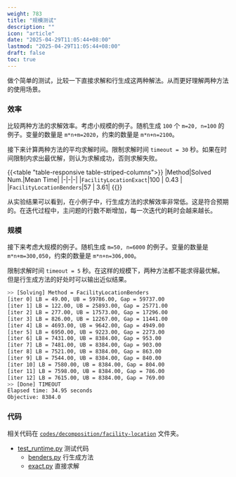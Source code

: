 ```yaml
---
weight: 783
title: "规模测试"
description: ""
icon: "article"
date: "2025-04-29T11:05:44+08:00"
lastmod: "2025-04-29T11:05:44+08:00"
draft: false
toc: true
---
```


做个简单的测试，比较一下直接求解和行生成这两种解法。从而更好理解两种方法的使用场景。

### 效率

比较两种方法的求解效率。考虑小规模的例子。随机生成 `100` 个 `m=20, n=100` 的例子。变量的数量是 `m*n+m=2020`，约束的数量是 `m*n+n=2100`。

接下来计算两种方法的平均求解时间。限制求解时间 `timeout = 30` 秒。如果在时间限制内求出最优解，则认为求解成功，否则求解失败。


{{<table  "table-responsive table-striped-columns">}}
|Method|Solved Num.|Mean Time|
|-|-|-|
|`FacilityLocationExact`|100 | 0.43 |
|`FacilityLocationBenders`|57 | 3.61|
{{</table>}}

从实验结果可以看到，在小例子中，行生成方法的求解效率非常低。这是符合预期的。在迭代过程中，主问题的行数不断增加，每一次迭代的耗时会越来越长。

### 规模

接下来考虑大规模的例子。随机生成 `m=50, n=6000` 的例子。变量的数量是 `m*n+m=300,050`，约束的数量是 `m*n+n=306,000`。

限制求解时间 `timeout = 5` 秒。在这样的规模下，两种方法都不能求得最优解。但是行生成方法的好处时可以输出近似结果。

```bash
>> [Solving] Method = FacilityLocationBenders
[iter 0] LB = 49.00, UB = 59786.00, Gap = 59737.00
[iter 1] LB = 122.00, UB = 25893.00, Gap = 25771.00
[iter 2] LB = 277.00, UB = 17573.00, Gap = 17296.00
[iter 3] LB = 826.00, UB = 12267.00, Gap = 11441.00
[iter 4] LB = 4693.00, UB = 9642.00, Gap = 4949.00
[iter 5] LB = 6950.00, UB = 9223.00, Gap = 2273.00
[iter 6] LB = 7431.00, UB = 8384.00, Gap = 953.00
[iter 7] LB = 7481.00, UB = 8384.00, Gap = 903.00
[iter 8] LB = 7521.00, UB = 8384.00, Gap = 863.00
[iter 9] LB = 7544.00, UB = 8384.00, Gap = 840.00
[iter 10] LB = 7580.00, UB = 8384.00, Gap = 804.00
[iter 11] LB = 7598.00, UB = 8384.00, Gap = 786.00
[iter 12] LB = 7615.00, UB = 8384.00, Gap = 769.00
>> [Done] TIMEOUT
Elapsed time: 34.95 seconds
Objective: 8384.0
```

### 代码

相关代码在 [`codes/decomposition/facility-location`](https://github.com/xianqiu/linear-programming/tree/main/codes/decomposition/facility-location) 文件夹。

* [test_runtime.py](https://github.com/xianqiu/linear-programming/blob/main/codes/decomposition/facility-location/test_runtime.py) 测试代码
  * [benders.py](https://github.com/xianqiu/linear-programming/blob/main/codes/decomposition/facility-location/benders.py) 行生成方法
  * [exact.py](https://github.com/xianqiu/linear-programming/blob/main/codes/decomposition/facility-location/exact.py) 直接求解
